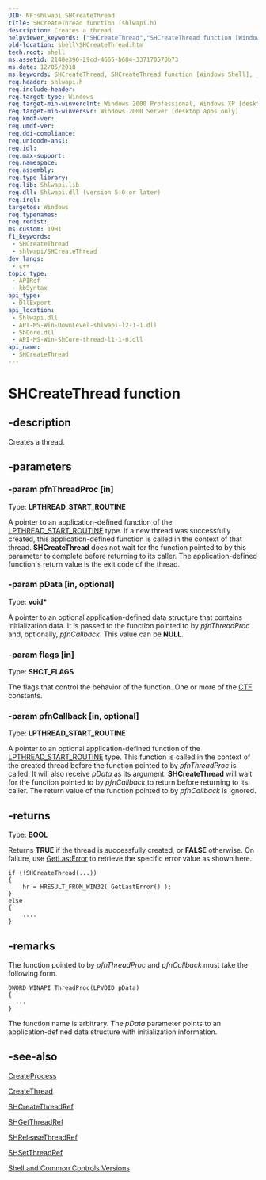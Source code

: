 ```yaml
---
UID: NF:shlwapi.SHCreateThread
title: SHCreateThread function (shlwapi.h)
description: Creates a thread.
helpviewer_keywords: ["SHCreateThread","SHCreateThread function [Windows Shell]","_win32_SHCreateThread","shell.SHCreateThread","shlwapi/SHCreateThread"]
old-location: shell\SHCreateThread.htm
tech.root: shell
ms.assetid: 2140e396-29cd-4665-b684-337170570b73
ms.date: 12/05/2018
ms.keywords: SHCreateThread, SHCreateThread function [Windows Shell], _win32_SHCreateThread, shell.SHCreateThread, shlwapi/SHCreateThread
req.header: shlwapi.h
req.include-header: 
req.target-type: Windows
req.target-min-winverclnt: Windows 2000 Professional, Windows XP [desktop apps only]
req.target-min-winversvr: Windows 2000 Server [desktop apps only]
req.kmdf-ver: 
req.umdf-ver: 
req.ddi-compliance: 
req.unicode-ansi: 
req.idl: 
req.max-support: 
req.namespace: 
req.assembly: 
req.type-library: 
req.lib: Shlwapi.lib
req.dll: Shlwapi.dll (version 5.0 or later)
req.irql: 
targetos: Windows
req.typenames: 
req.redist: 
ms.custom: 19H1
f1_keywords:
 - SHCreateThread
 - shlwapi/SHCreateThread
dev_langs:
 - c++
topic_type:
 - APIRef
 - kbSyntax
api_type:
 - DllExport
api_location:
 - Shlwapi.dll
 - API-MS-Win-DownLevel-shlwapi-l2-1-1.dll
 - ShCore.dll
 - API-MS-Win-ShCore-thread-l1-1-0.dll
api_name:
 - SHCreateThread
---
```


# SHCreateThread function


## -description

Creates a thread.

## -parameters

### -param pfnThreadProc [in]

Type: <b>LPTHREAD_START_ROUTINE</b>

A pointer to an application-defined function of the <a href="https://docs.microsoft.com/previous-versions/windows/desktop/legacy/ms686736(v=vs.85)">LPTHREAD_START_ROUTINE</a> type. If a new thread was successfully created, this application-defined function is called in the context of that thread. <b>SHCreateThread</b> does not wait for the function pointed to by this parameter to complete before returning to its caller.  The application-defined function's return value is the exit code of the thread.

### -param pData [in, optional]

Type: <b>void*</b>

A pointer to an optional application-defined data structure that contains initialization data. It is passed to the function pointed to by <i>pfnThreadProc</i> and, optionally, <i>pfnCallback</i>. This value can be <b>NULL</b>.

### -param flags [in]

Type: <b>SHCT_FLAGS</b>

The flags that control the behavior of the function. One or more of the <a href="https://docs.microsoft.com/windows/desktop/shell/ctf">CTF</a> constants.

### -param pfnCallback [in, optional]

Type: <b>LPTHREAD_START_ROUTINE</b>

A pointer to an optional application-defined function of the 
				 <a href="https://docs.microsoft.com/previous-versions/windows/desktop/legacy/ms686736(v=vs.85)">LPTHREAD_START_ROUTINE</a> type. This function is called 
				 in the context of the created thread before the function pointed to by 
				 <i>pfnThreadProc</i> is called. It will also receive <i>pData</i> as 
				 its argument. <b>SHCreateThread</b> will wait for the 
				 function pointed to by <i>pfnCallback</i> to return before returning to its caller. The 
				 return value of the function pointed to by <i>pfnCallback</i> is ignored.

## -returns

Type: <b>BOOL</b>

Returns <b>TRUE</b> if the thread is successfully created, or <b>FALSE</b> otherwise. On failure, use <a href="https://docs.microsoft.com/windows/desktop/api/errhandlingapi/nf-errhandlingapi-getlasterror">GetLastError</a> to retrieve the specific error value as shown here.

                    


```
if (!SHCreateThread(...))
{
    hr = HRESULT_FROM_WIN32( GetLastError() );
}
else
{
    ....
}
```

## -remarks

The function pointed to by <i>pfnThreadProc</i> and <i>pfnCallback</i> must take the following form.

				


```
DWORD WINAPI ThreadProc(LPVOID pData)
{
  ...
}
```


The function name is arbitrary. The <i>pData</i> parameter points to an application-defined data structure with initialization information.

## -see-also

<a href="https://docs.microsoft.com/windows/desktop/api/processthreadsapi/nf-processthreadsapi-createprocessa">CreateProcess</a>



<a href="https://docs.microsoft.com/windows/desktop/api/processthreadsapi/nf-processthreadsapi-createthread">CreateThread</a>



<a href="https://docs.microsoft.com/windows/desktop/api/shlwapi/nf-shlwapi-shcreatethreadref">SHCreateThreadRef</a>



<a href="https://docs.microsoft.com/windows/desktop/api/shlwapi/nf-shlwapi-shgetthreadref">SHGetThreadRef</a>



<a href="https://docs.microsoft.com/windows/desktop/api/shlwapi/nf-shlwapi-shreleasethreadref">SHReleaseThreadRef</a>



<a href="https://docs.microsoft.com/windows/desktop/api/shlwapi/nf-shlwapi-shsetthreadref">SHSetThreadRef</a>



<a href="https://docs.microsoft.com/previous-versions/windows/desktop/legacy/bb776779(v=vs.85)">Shell and Common Controls Versions</a>

